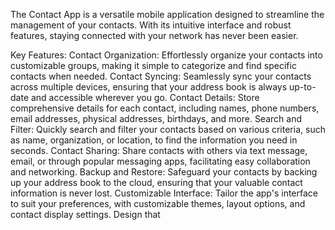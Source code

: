 The Contact App is a versatile mobile application designed to streamline the management of your contacts. With its intuitive interface and robust features, staying connected with your network has never been easier.

Key Features:
Contact Organization: Effortlessly organize your contacts into customizable groups, making it simple to categorize and find specific contacts when needed.
Contact Syncing: Seamlessly sync your contacts across multiple devices, ensuring that your address book is always up-to-date and accessible wherever you go.
Contact Details: Store comprehensive details for each contact, including names, phone numbers, email addresses, physical addresses, birthdays, and more.
Search and Filter: Quickly search and filter your contacts based on various criteria, such as name, organization, or location, to find the information you need in seconds.
Contact Sharing: Share contacts with others via text message, email, or through popular messaging apps, facilitating easy collaboration and networking.
Backup and Restore: Safeguard your contacts by backing up your address book to the cloud, ensuring that your valuable contact information is never lost.
Customizable Interface: Tailor the app's interface to suit your preferences, with customizable themes, layout options, and contact display settings.
Design that
